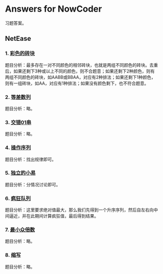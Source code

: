 # Answers for NowCoder

习题答案。

## NetEase

### 1. [彩色的砖块](https://www.nowcoder.com/questionTerminal/8c29f4d1bea84d6ba2847e079b7420f7)

题目分析：最多存在一对不同颜色的相邻砖块，也就是两组不同颜色的砖块。去重后，如果还剩下3种或以上不同的颜色，则不合题意；如果还剩下2种颜色，则有两组不同颜色的砖块，如AABB或BBAA，对应有2种排法；如果还剩下1种颜色，则有一组砖块，如AA，对应有1种排法；如果没有颜色剩下，也不符合题意。

### 2. [等差数列](https://www.nowcoder.com/questionTerminal/e11bc3a213d24fc1989b21a7c8b50c3f)

题目分析：略。

### 3. [交错01串](https://www.nowcoder.com/questionTerminal/3fbd8fe929ea4eb3a254c0ed34ac993a)

题目分析：略。

### 4. [操作序列](https://www.nowcoder.com/questionTerminal/b53bda356a494154b6411d80380295f5)

题目分析：找出规律即可。

### 5. [独立的小易](https://www.nowcoder.com/questionTerminal/a99cdf4e2f44499e80749699cc2ec2b9)

题目分析：分情况讨论即可。

### 6. [疯狂队列](https://www.nowcoder.com/questionTerminal/d996665fbd5e41f89c8d280f84968ee1)

题目分析：这里要求绝对值最大，那么我们先得到一个升序序列，然后自左右向中间逼近，并在此期间计算疯狂值，最后得到结果。

### 7. [最小众倍数](https://www.nowcoder.com/questionTerminal/3e9d7d22b7dd4daab695b795d243315b)

题目分析：略。

### 8. [缩写](https://www.nowcoder.com/questionTerminal/45083499b8c5404fb1db44c6ea4f170a)

题目分析：略。
